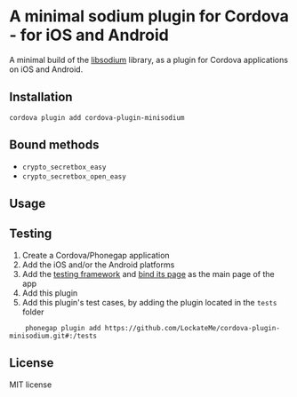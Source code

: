 # A minimal sodium plugin for Cordova - for iOS and Android

A minimal build of the [libsodium](https://github.com/jedisct1/libsodium.git) library, as a plugin for Cordova applications on iOS and Android.

## Installation

	cordova plugin add cordova-plugin-minisodium

## Bound methods

* `crypto_secretbox_easy`
* `crypto_secretbox_open_easy`

## Usage

## Testing

1. Create a Cordova/Phonegap application
2. Add the iOS and/or the Android platforms
3. Add the [testing framework](https://github.com/apache/cordova-plugin-test-framework) and [bind its page](https://github.com/apache/cordova-plugin-test-framework#running-plugin-tests) as the main page of the app
4. Add this plugin
5. Add this plugin's test cases, by adding the plugin located in the `tests` folder
```
	phonegap plugin add https://github.com/LockateMe/cordova-plugin-minisodium.git#:/tests
```

## License

MIT license
